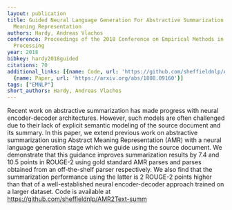 ```yaml
---
layout: publication
title: Guided Neural Language Generation For Abstractive Summarization Using Abstract
  Meaning Representation
authors: Hardy, Andreas Vlachos
conference: Proceedings of the 2018 Conference on Empirical Methods in Natural Language
  Processing
year: 2018
bibkey: hardy2018guided
citations: 70
additional_links: [{name: Code, url: 'https://github.com/sheffieldnlp/AMR2Text-summ'},
  {name: Paper, url: 'https://arxiv.org/abs/1808.09160'}]
tags: ["EMNLP"]
short_authors: Hardy, Andreas Vlachos
---
```

Recent work on abstractive summarization has made progress with neural
encoder-decoder architectures. However, such models are often challenged due to
their lack of explicit semantic modeling of the source document and its
summary. In this paper, we extend previous work on abstractive summarization
using Abstract Meaning Representation (AMR) with a neural language generation
stage which we guide using the source document. We demonstrate that this
guidance improves summarization results by 7.4 and 10.5 points in ROUGE-2 using
gold standard AMR parses and parses obtained from an off-the-shelf parser
respectively. We also find that the summarization performance using the latter
is 2 ROUGE-2 points higher than that of a well-established neural
encoder-decoder approach trained on a larger dataset. Code is available at
https://github.com/sheffieldnlp/AMR2Text-summ